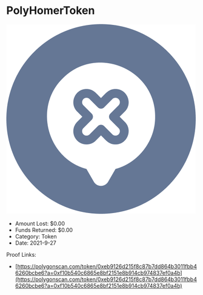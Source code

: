 # PolyHomerToken
![PolyHomerToken](/rektimages/PolyHomerToken.png)
- Amount Lost: $0.00
- Funds Returned: $0.00
- Category: Token
- Date: 2021-9-27



Proof Links:
- [https://polygonscan.com/token/0xeb9126d215f8c87b7dd864b3011fbb46260bcbe6?a=0xf10b540c6865e8bf2151e8b914cb974837ef0a4b](https://polygonscan.com/token/0xeb9126d215f8c87b7dd864b3011fbb46260bcbe6?a=0xf10b540c6865e8bf2151e8b914cb974837ef0a4b)


